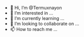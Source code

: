 - 👋 Hi, I’m @Termuxnayon
- 👀 I’m interested in ...
- 🌱 I’m currently learning ...
- 💞️ I’m looking to collaborate on ...
- 📫 How to reach me ...

<!---
Termuxnayon/Termuxnayon is a ✨ special ✨ repository because its `README.md` (this file) appears on your GitHub profile.
You can click the Preview link to take a look at your changes.
--->
